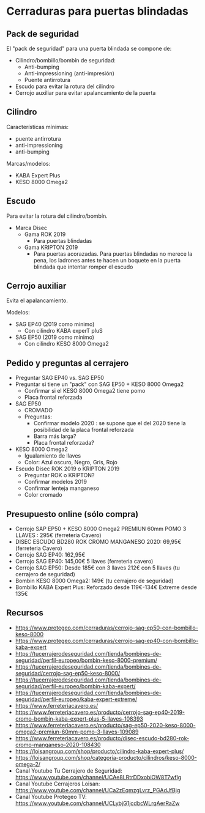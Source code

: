# Cerraduras para puertas blindadas

## Pack de seguridad

El "pack de seguridad" para una puerta blindada se compone de:

* Cilindro/bombillo/bombín de seguridad:
    * Anti-bumping
    * Anti-impressioning (anti-impresión)
    * Puente antirrotura
* Escudo para evitar la rotura del cilindro
* Cerrojo auxiliar para evitar apalancamiento de la puerta

## Cilindro

Características mínimas:

* puente antirrotura
* anti-impressioning
* anti-bumping

Marcas/modelos:

* KABA Expert Plus
* KESO 8000 Omega2

## Escudo

Para evitar la rotura del cilindro/bombín.

* Marca Disec
    * Gama ROK 2019
        * Para puertas blindadas
    * Gama KRIPTON 2019
        * Para puertas acorazadas. Para puertas blindadas no merece la pena, los ladrones antes te hacen un boquete en la puerta blindada que intentar romper el escudo

## Cerrojo auxiliar

Evita el apalancamiento.

Modelos:

* SAG EP40 (2019 como mínimo)
    * Con cilindro KABA experT pluS
* SAG EP50 (2019 como mínimo)
    * Con cilindro KESO 8000 Omega2

## Pedido y preguntas al cerrajero

* Preguntar SAG EP40 vs. SAG EP50
* Preguntar si tiene un "pack" con SAG EP50 + KESO 8000 Omega2
    * Confirmar si el KESO 8000 Omega2 tiene pomo
    * Placa frontal reforzada
* SAG EP50
    * CROMADO
    * Preguntas:
        * Confirmar modelo 2020 : se supone que el del 2020 tiene la posibilidad de la placa frontal reforzada
        * Barra más larga?
        * Placa frontal reforzada?
* KESO 8000 Omega2
    * Igualamiento de llaves
    * Color: Azul oscuro, Negro, Gris, Rojo
* Escudo Disec ROK 2019 o KRIPTON 2019
    * Preguntar ROK o KRIPTON?
    * Confirmar modelos 2019
    * Confirmar lenteja manganeso
    * Color cromado

## Presupuesto online (sólo compra)

* Cerrojo SAP EP50 + KESO 8000 Omega2 PREMIUN 60mm POMO 3 LLAVES : 295€ (ferreteria Cavero)
* DISEC ESCUDO BD280 ROK CROMO MANGANESO 2020: 69,95€ (ferreteria Cavero)
* Cerrojo SAG EP40: 162,95€
* Cerrojo SAG EP40: 145,00€ 5 llaves (ferreteria cavero)
* Cerrojo SAG EP50: Desde 185€ con 3 llaves 212€ con 5 llaves (tu cerrajero de seguridad)
* Bombin KESO 8000 Omega2: 149€ (tu cerrajero de seguridad)
* Bombillo KABA Expert Plus: Reforzado desde 119€-134€ Extreme desde 135€

## Recursos

* https://www.protegeo.com/cerraduras/cerrojo-sag-ep50-con-bombillo-keso-8000
* https://www.protegeo.com/cerraduras/cerrojo-sag-ep40-con-bombillo-kaba-expert
* https://tucerrajerodeseguridad.com/tienda/bombines-de-seguridad/perfil-europeo/bombin-keso-8000-premium/
* https://tucerrajerodeseguridad.com/tienda/bombines-de-seguridad/cerrojo-sag-ep50-keso-8000/
* https://tucerrajerodeseguridad.com/tienda/bombines-de-seguridad/perfil-europeo/bombin-kaba-expert/
* https://tucerrajerodeseguridad.com/tienda/bombines-de-seguridad/perfil-europeo/kaba-expert-extreme/
* https://www.ferreteriacavero.es/
* https://www.ferreteriacavero.es/producto/cerrojo-sag-ep40-2019-cromo-bombin-kaba-expert-plus-5-llaves-108393
* https://www.ferreteriacavero.es/producto/sag-ep50-2020-keso-8000-omega2-premiun-60mm-pomo-3-llaves-109089
* https://www.ferreteriacavero.es/producto/disec-escudo-bd280-rok-cromo-manganeso-2020-108430
* https://loisangroup.com/shop/producto/cilindro-kaba-expert-plus/
* https://loisangroup.com/shop/categoria-producto/cilindros/keso-8000-omega-2/
* Canal Youtube Tu Cerrajero de Seguridad: https://www.youtube.com/channel/UCAe8LRtrDDxobiOW8T7wflg
* Canal Youtube Cerrajeros Loisan: https://www.youtube.com/channel/UCa2zEqmzgLvrz_PGAdJfBjg
* Canal Youtube Protegeo TV: https://www.youtube.com/channel/UCLybjG1jcdbcWLrqAerRaZw

